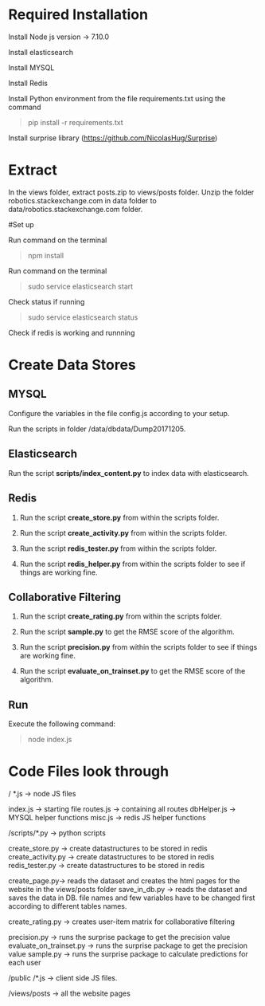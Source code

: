 # Required Installation

Install Node js version -> 7.10.0

Install elasticsearch

Install MYSQL

Install Redis

Install Python environment from the file requirements.txt using the command

>pip install -r requirements.txt

Install surprise library (https://github.com/NicolasHug/Surprise)

# Extract

In the views folder, extract posts.zip to views/posts folder.
Unzip the folder robotics.stackexchange.com in data folder to data/robotics.stackexchange.com folder.

#Set up

Run command on the terminal
> npm install

Run command on the terminal
> sudo service elasticsearch start

Check status if running
>sudo service elasticsearch status

Check if redis is working and runnning


# Create Data Stores

## MYSQL

Configure the variables in the file config.js according to your setup.

Run the scripts in folder /data/dbdata/Dump20171205.


## Elasticsearch



Run the script **scripts/index_content.py** to index data with elasticsearch.

## Redis 

1. Run the script **create_store.py** from within the scripts folder.
2. Run the script **create_activity.py** from within the scripts folder.
3. Run the script **redis_tester.py** from within the scripts folder.

4. Run the script **redis_helper.py** from within the scripts folder to see if things are working fine.



## Collaborative Filtering

1. Run the script **create_rating.py** from within the scripts folder.

2. Run the script **sample.py** to get the RMSE score of the algorithm. 

3. Run the script **precision.py** from within the scripts folder to see if things are working fine.

4. Run the script **evaluate_on_trainset.py** to get the RMSE score of the algorithm. 


## Run

Execute the following command:

>node index.js



# Code Files look through

/ *.js -> node JS files

index.js -> starting file
routes.js -> containing all routes
dbHelper.js -> MYSQL helper functions
misc.js -> redis JS helper functions


/scripts/*.py -> python scripts

create_store.py -> create datastructures to be stored in redis
create_activity.py -> create datastructures to be stored in redis
redis_tester.py -> create datastructures to be stored in redis

create_page.py-> reads the dataset and creates the html pages for the website in the views/posts folder
save_in_db.py -> reads the dataset and saves the data in DB. file names and few variables have to be changed first according to different tables names.


create_rating.py -> creates user-item matrix for collaborative filtering

precision.py -> runs the surprise package to get the precision value
evaluate_on_trainset.py -> runs the surprise package to get the precision value
sample.py -> runs the surprise package to calculate predictions for each user

/public /*.js -> client side JS files.

/views/posts -> all the website pages






